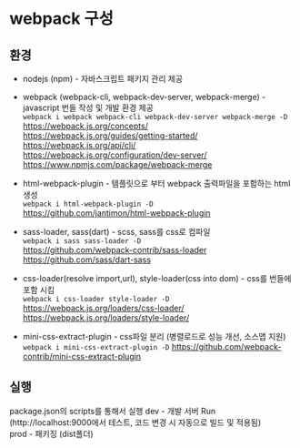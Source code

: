 # webpack 구성

## 환경  

* nodejs (npm) - 자바스크립트 패키지 관리 제공  

* webpack (webpack-cli, webpack-dev-server, webpack-merge) - javascript 번들 작성 및 개발 환경 제공    
`webpack i webpack webpack-cli webpack-dev-server webpack-merge -D`  
https://webpack.js.org/concepts/  
https://webpack.js.org/guides/getting-started/  
https://webpack.js.org/api/cli/  
https://webpack.js.org/configuration/dev-server/  
https://www.npmjs.com/package/webpack-merge  

* html-webpack-plugin - 템플릿으로 부터 webpack 출력파일을 포함하는 html 생성  
`webpack i html-webpack-plugin -D`  
https://github.com/jantimon/html-webpack-plugin  

* sass-loader, sass(dart) - scss, sass를 css로 컴파일  
`webpack i sass sass-loader -D`  
https://github.com/webpack-contrib/sass-loader  
https://github.com/sass/dart-sass  

* css-loader(resolve import,url), style-loader(css into dom) - css를 번들에 포함 시킴  
`webpack i css-loader style-loader -D`  
https://webpack.js.org/loaders/css-loader/  
https://webpack.js.org/loaders/style-loader/  

* mini-css-extract-plugin - css파일 분리 (병렬로드로 성능 개선, 소스맵 지원)  
`webpack i mini-css-extract-plugin -D`
https://github.com/webpack-contrib/mini-css-extract-plugin  

## 실행  
package.json의 scripts를 통해서 실행
dev - 개발 서버 Run (http://localhost:9000에서 테스트, 코드 변경 시 자동으로 빌드 및 적용됨)  
prod - 패키징 (dist폴더)  

